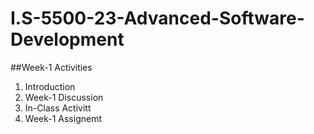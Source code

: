 # I.S-5500-23-Advanced-Software-Development

##Week-1 Activities

<ol>
  <li>Introduction </li>
  <li>Week-1 Discussion</li>
  <li>In-Class Activitt</li>
  <li>Week-1 Assignemt</li>
</ol>
